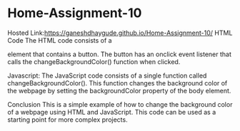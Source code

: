 # Home-Assignment-10
Hosted Link:https://ganeshdhaygude.github.io/Home-Assignment-10/
HTML Code
The HTML code consists of a <div> element that contains a button. The button has an onclick event listener that calls the changeBackgroundColor() function when clicked.
 
 Javascript:
 The JavaScript code consists of a single function called changeBackgroundColor(). This function changes the background color 
of the webpage by setting the backgroundColor property of the body element.


Conclusion
This is a simple example of how to change the background color of a webpage using HTML and JavaScript. This code can be used as a starting point for more complex projects.
